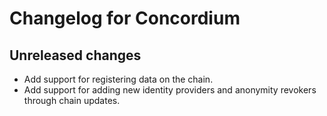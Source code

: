 # Changelog for Concordium

## Unreleased changes
- Add support for registering data on the chain.
- Add support for adding new identity providers and anonymity revokers through
  chain updates.
